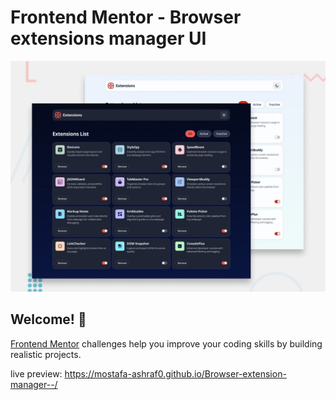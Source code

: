 # Frontend Mentor - Browser extensions manager UI

![Design preview for the Browser extensions manager UI coding challenge](./preview.jpg)

## Welcome! 👋


[Frontend Mentor](https://www.frontendmentor.io) challenges help you improve your coding skills by building realistic projects.

live preview: https://mostafa-ashraf0.github.io/Browser-extension-manager--/
